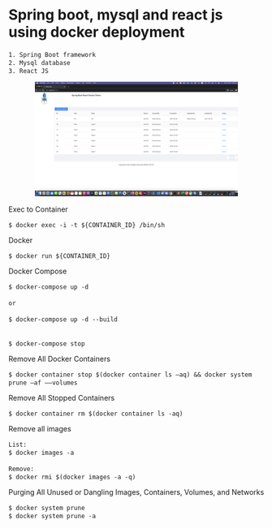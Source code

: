   # Spring boot, mysql and react js using docker deployment

    1. Spring Boot framework
    2. Mysql database
    3. React JS
    
  <div align="center">
       <img src="/screenshot/Screenshot1.png" width="400px"></img>
  </div>
    
   
  Exec to Container 
  
    $ docker exec -i -t ${CONTAINER_ID} /bin/sh
    
  Docker 
    
    $ docker run ${CONTAINER_ID}  
    
  Docker Compose
    
    $ docker-compose up -d
    
    or 
    
    $ docker-compose up -d --build
    
    
    $ docker-compose stop


  Remove All Docker Containers
   
    $ docker container stop $(docker container ls –aq) && docker system prune –af ––volumes

  Remove All Stopped Containers
  
    $ docker container rm $(docker container ls -aq)


  Remove all images
  
    List:
    $ docker images -a
    
    Remove:
    $ docker rmi $(docker images -a -q)

  Purging All Unused or Dangling Images, Containers, Volumes, and Networks
  
    $ docker system prune
    $ docker system prune -a
